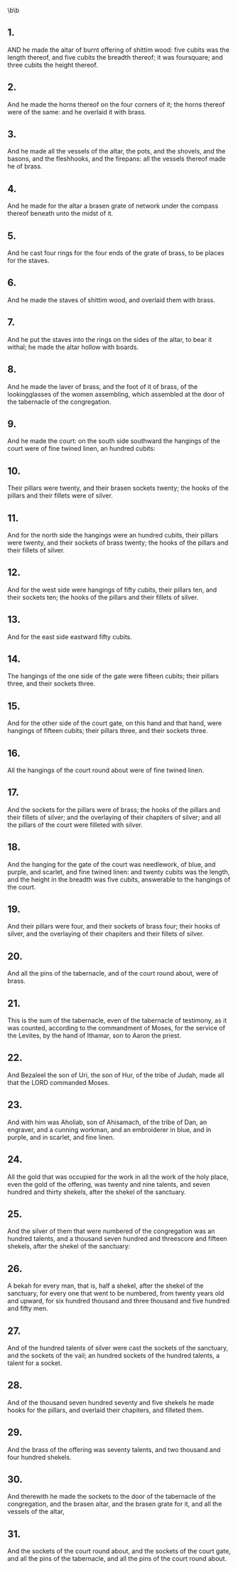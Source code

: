 \b\b
## 1.
AND he made the altar of burnt offering of shittim wood: five cubits was the length thereof, and five cubits the breadth thereof; it was foursquare; and three cubits the height thereof.
## 2.
And he made the horns thereof on the four corners of it; the horns thereof were of the same: and he overlaid it with brass.
## 3.
And he made all the vessels of the altar, the pots, and the shovels, and the basons, and the fleshhooks, and the firepans: all the vessels thereof made he of brass.
## 4.
And he made for the altar a brasen grate of network under the compass thereof beneath unto the midst of it.
## 5.
And he cast four rings for the four ends of the grate of brass, to be places for the staves.
## 6.
And he made the staves of shittim wood, and overlaid them with brass.
## 7.
And he put the staves into the rings on the sides of the altar, to bear it withal; he made the altar hollow with boards.
## 8.
And he made the laver of brass, and the foot of it of brass, of the lookingglasses of the women assembling, which assembled at the door of the tabernacle of the congregation.
## 9.
And he made the court: on the south side southward the hangings of the court were of fine twined linen, an hundred cubits:
## 10.
Their pillars were twenty, and their brasen sockets twenty; the hooks of the pillars and their fillets were of silver.
## 11.
And for the north side the hangings were an hundred cubits, their pillars were twenty, and their sockets of brass twenty; the hooks of the pillars and their fillets of silver.
## 12.
And for the west side were hangings of fifty cubits, their pillars ten, and their sockets ten; the hooks of the pillars and their fillets of silver.
## 13.
And for the east side eastward fifty cubits.
## 14.
The hangings of the one side of the gate were fifteen cubits; their pillars three, and their sockets three.
## 15.
And for the other side of the court gate, on this hand and that hand, were hangings of fifteen cubits; their pillars three, and their sockets three.
## 16.
All the hangings of the court round about were of fine twined linen.
## 17.
And the sockets for the pillars were of brass; the hooks of the pillars and their fillets of silver; and the overlaying of their chapiters of silver; and all the pillars of the court were filleted with silver.
## 18.
And the hanging for the gate of the court was needlework, of blue, and purple, and scarlet, and fine twined linen: and twenty cubits was the length, and the height in the breadth was five cubits, answerable to the hangings of the court.
## 19.
And their pillars were four, and their sockets of brass four; their hooks of silver, and the overlaying of their chapiters and their fillets of silver.
## 20.
And all the pins of the tabernacle, and of the court round about, were of brass.
## 21.
This is the sum of the tabernacle, even of the tabernacle of testimony, as it was counted, according to the commandment of Moses, for the service of the Levites, by the hand of Ithamar, son to Aaron the priest.
## 22.
And Bezaleel the son of Uri, the son of Hur, of the tribe of Judah, made all that the LORD commanded Moses.
## 23.
And with him was Aholiab, son of Ahisamach, of the tribe of Dan, an engraver, and a cunning workman, and an embroiderer in blue, and in purple, and in scarlet, and fine linen.
## 24.
All the gold that was occupied for the work in all the work of the holy place, even the gold of the offering, was twenty and nine talents, and seven hundred and thirty shekels, after the shekel of the sanctuary.
## 25.
And the silver of them that were numbered of the congregation was an hundred talents, and a thousand seven hundred and threescore and fifteen shekels, after the shekel of the sanctuary:
## 26.
A bekah for every man, that is, half a shekel, after the shekel of the sanctuary, for every one that went to be numbered, from twenty years old and upward, for six hundred thousand and three thousand and five hundred and fifty men.
## 27.
And of the hundred talents of silver were cast the sockets of the sanctuary, and the sockets of the vail; an hundred sockets of the hundred talents, a talent for a socket.
## 28.
And of the thousand seven hundred seventy and five shekels he made hooks for the pillars, and overlaid their chapiters, and filleted them.
## 29.
And the brass of the offering was seventy talents, and two thousand and four hundred shekels.
## 30.
And therewith he made the sockets to the door of the tabernacle of the congregation, and the brasen altar, and the brasen grate for it, and all the vessels of the altar,
## 31.
And the sockets of the court round about, and the sockets of the court gate, and all the pins of the tabernacle, and all the pins of the court round about.
